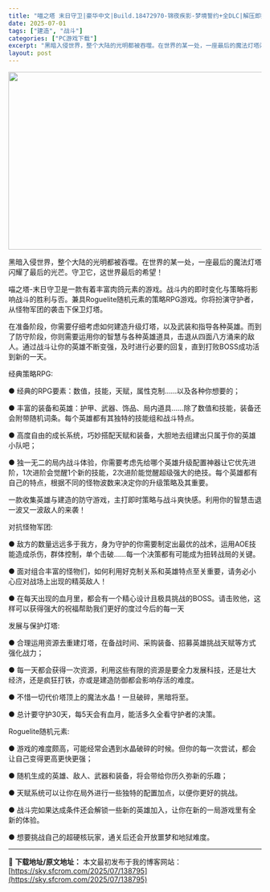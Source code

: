 ```yaml
---
title: "喵之塔 末日守卫|豪华中文|Build.18472970-锦夜疾影-梦境誓约+全DLC|解压即撸|"
date: 2025-07-01
tags: ["建造", "战斗"]
categories: ["PC游戏下载"]
excerpt: "黑暗入侵世界，整个大陆的光明都被吞噬。在世界的某一处，一座最后的魔法灯塔闪耀了最后的光芒。守卫它，这世界最后的希望！ 喵之塔-末日守卫是一款有着丰富肉鸽元素的游戏。战斗内的即时变化与策略将影响战斗的胜利与否。兼具Roguelite随机元素的策略RPG游戏。你将扮演守护者，从怪物军团的袭击下保卫灯塔。&hellip;"
layout: post
---
```


<img class="aligncenter size-full wp-image-138796" src="https://sky.sfcrom.com/wp-content/uploads/2025/07/2025070101460372.webp" alt="" width="616" height="353" />

黑暗入侵世界，整个大陆的光明都被吞噬。在世界的某一处，一座最后的魔法灯塔闪耀了最后的光芒。守卫它，这世界最后的希望！

喵之塔-末日守卫是一款有着丰富肉鸽元素的游戏。战斗内的即时变化与策略将影响战斗的胜利与否。兼具Roguelite随机元素的策略RPG游戏。你将扮演守护者，从怪物军团的袭击下保卫灯塔。

在准备阶段，你需要仔细考虑如何建造升级灯塔，以及武装和指导各种英雄。而到了防守阶段，你则需要运用你的智慧与各种英雄道具，击退从四面八方涌来的敌人。通过战斗让你的英雄不断变强，及时进行必要的回复，直到打败BOSS成功活到新的一天。

经典策略RPG:

● 经典的RPG要素：数值，技能，天赋，属性克制……以及各种你想要的；

● 丰富的装备和英雄：护甲、武器、饰品、局内道具……除了数值和技能，装备还会附带随机词条。每个英雄都有其独特的技能组和战斗特点。

● 高度自由的成长系统，巧妙搭配天赋和装备，大胆地去组建出只属于你的英雄小队吧；

● 独一无二的局内战斗体验，你需要考虑先给哪个英雄升级配置神器让它优先进阶，1次进阶会觉醒1个新的技能，2次进阶能觉醒超级强大的绝技。每个英雄都有自己的特点，根据不同的怪物波数来决定你的升级策略及其重要。

一款收集英雄与建造的防守游戏，主打即时策略与战斗爽快感。利用你的智慧击退一波又一波敌人的来袭！

对抗怪物军团:

● 敌方的数量远远多于我方，身为守护的你需要制定出最优的战术，运用AOE技能造成杀伤，群体控制，单个击破……每一个决策都有可能成为扭转战局的关键。

● 面对组合丰富的怪物们，如何利用好克制关系和英雄特点至关重要，请务必小心应对战场上出现的精英敌人！

● 在每天出现的血月里，都会有一个精心设计且极具挑战的BOSS。请击败他，这样可以获得强大的祝福帮助我们更好的度过今后的每一天

发展与保护灯塔:

● 合理运用资源去重建灯塔，在备战时间、采购装备、招募英雄挑战天赋等方式强化战力；

● 每一天都会获得一次资源，利用这些有限的资源是要全力发展科技，还是壮大经济，还是疯狂打铁，亦或是建造防御都会影响存活的难度。

● 不惜一切代价塔顶上的魔法水晶！一旦破碎，黑暗将至。

● 总计要守护30天，每5天会有血月，能活多久全看守护者的决策。

Roguelite随机元素:

● 游戏的难度颇高，可能经常会遇到水晶破碎的时候。但你的每一次尝试，都会让自己变得更高更快更强；

● 随机生成的英雄、敌人、武器和装备，将会带给你历久弥新的乐趣；

● 天赋系统可以让你在局外进行一些独特的配置加点，以便你更好的挑战。

● 战斗完如果达成条件还会解锁一些新的英雄加入，让你在新的一局游戏里有全新的体验。

● 想要挑战自己的超硬核玩家，通关后还会开放噩梦和地狱难度。

---
📖 **下载地址/原文地址：** 本文最初发布于我的博客网站：[https://sky.sfcrom.com/2025/07/138795](https://sky.sfcrom.com/2025/07/138795)

